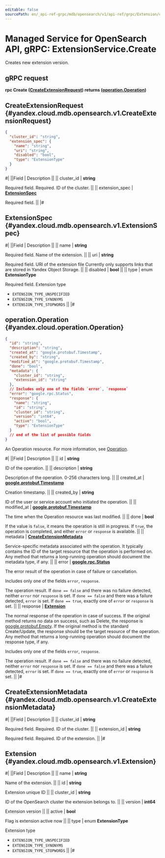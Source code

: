 ```yaml
---
editable: false
sourcePath: en/_api-ref-grpc/mdb/opensearch/v1/api-ref/grpc/Extension/create.md
---
```


# Managed Service for OpenSearch API, gRPC: ExtensionService.Create

Creates new extension version.

## gRPC request

**rpc Create ([CreateExtensionRequest](#yandex.cloud.mdb.opensearch.v1.CreateExtensionRequest)) returns ([operation.Operation](#yandex.cloud.operation.Operation))**

## CreateExtensionRequest {#yandex.cloud.mdb.opensearch.v1.CreateExtensionRequest}

```json
{
  "cluster_id": "string",
  "extension_spec": {
    "name": "string",
    "uri": "string",
    "disabled": "bool",
    "type": "ExtensionType"
  }
}
```

#|
||Field | Description ||
|| cluster_id | **string**

Required field. Required. ID of the cluster. ||
|| extension_spec | **[ExtensionSpec](#yandex.cloud.mdb.opensearch.v1.ExtensionSpec)**

Required field.  ||
|#

## ExtensionSpec {#yandex.cloud.mdb.opensearch.v1.ExtensionSpec}

#|
||Field | Description ||
|| name | **string**

Required field. Name of the extension. ||
|| uri | **string**

Required field. URI of the extension file
Currently only supports links that are stored in Yandex Object Storage. ||
|| disabled | **bool** ||
|| type | enum **ExtensionType**

Required field. Extension type

- `EXTENSION_TYPE_UNSPECIFIED`
- `EXTENSION_TYPE_SYNONYMS`
- `EXTENSION_TYPE_STOPWORDS` ||
|#

## operation.Operation {#yandex.cloud.operation.Operation}

```json
{
  "id": "string",
  "description": "string",
  "created_at": "google.protobuf.Timestamp",
  "created_by": "string",
  "modified_at": "google.protobuf.Timestamp",
  "done": "bool",
  "metadata": {
    "cluster_id": "string",
    "extension_id": "string"
  },
  // Includes only one of the fields `error`, `response`
  "error": "google.rpc.Status",
  "response": {
    "name": "string",
    "id": "string",
    "cluster_id": "string",
    "version": "int64",
    "active": "bool",
    "type": "ExtensionType"
  }
  // end of the list of possible fields
}
```

An Operation resource. For more information, see [Operation](/docs/api-design-guide/concepts/operation).

#|
||Field | Description ||
|| id | **string**

ID of the operation. ||
|| description | **string**

Description of the operation. 0-256 characters long. ||
|| created_at | **[google.protobuf.Timestamp](https://developers.google.com/protocol-buffers/docs/reference/google.protobuf#timestamp)**

Creation timestamp. ||
|| created_by | **string**

ID of the user or service account who initiated the operation. ||
|| modified_at | **[google.protobuf.Timestamp](https://developers.google.com/protocol-buffers/docs/reference/google.protobuf#timestamp)**

The time when the Operation resource was last modified. ||
|| done | **bool**

If the value is `false`, it means the operation is still in progress.
If `true`, the operation is completed, and either `error` or `response` is available. ||
|| metadata | **[CreateExtensionMetadata](#yandex.cloud.mdb.opensearch.v1.CreateExtensionMetadata)**

Service-specific metadata associated with the operation.
It typically contains the ID of the target resource that the operation is performed on.
Any method that returns a long-running operation should document the metadata type, if any. ||
|| error | **[google.rpc.Status](https://cloud.google.com/tasks/docs/reference/rpc/google.rpc#status)**

The error result of the operation in case of failure or cancellation.

Includes only one of the fields `error`, `response`.

The operation result.
If `done == false` and there was no failure detected, neither `error` nor `response` is set.
If `done == false` and there was a failure detected, `error` is set.
If `done == true`, exactly one of `error` or `response` is set. ||
|| response | **[Extension](#yandex.cloud.mdb.opensearch.v1.Extension)**

The normal response of the operation in case of success.
If the original method returns no data on success, such as Delete,
the response is [google.protobuf.Empty](https://developers.google.com/protocol-buffers/docs/reference/google.protobuf#google.protobuf.Empty).
If the original method is the standard Create/Update,
the response should be the target resource of the operation.
Any method that returns a long-running operation should document the response type, if any.

Includes only one of the fields `error`, `response`.

The operation result.
If `done == false` and there was no failure detected, neither `error` nor `response` is set.
If `done == false` and there was a failure detected, `error` is set.
If `done == true`, exactly one of `error` or `response` is set. ||
|#

## CreateExtensionMetadata {#yandex.cloud.mdb.opensearch.v1.CreateExtensionMetadata}

#|
||Field | Description ||
|| cluster_id | **string**

Required field. Required. ID of the cluster. ||
|| extension_id | **string**

Required field. Required. ID of the extension. ||
|#

## Extension {#yandex.cloud.mdb.opensearch.v1.Extension}

#|
||Field | Description ||
|| name | **string**

Name of the extension. ||
|| id | **string**

Extension unique ID ||
|| cluster_id | **string**

ID of the OpenSearch cluster the extension belongs to. ||
|| version | **int64**

Extension version ||
|| active | **bool**

Flag is extension active now ||
|| type | enum **ExtensionType**

Extension type

- `EXTENSION_TYPE_UNSPECIFIED`
- `EXTENSION_TYPE_SYNONYMS`
- `EXTENSION_TYPE_STOPWORDS` ||
|#